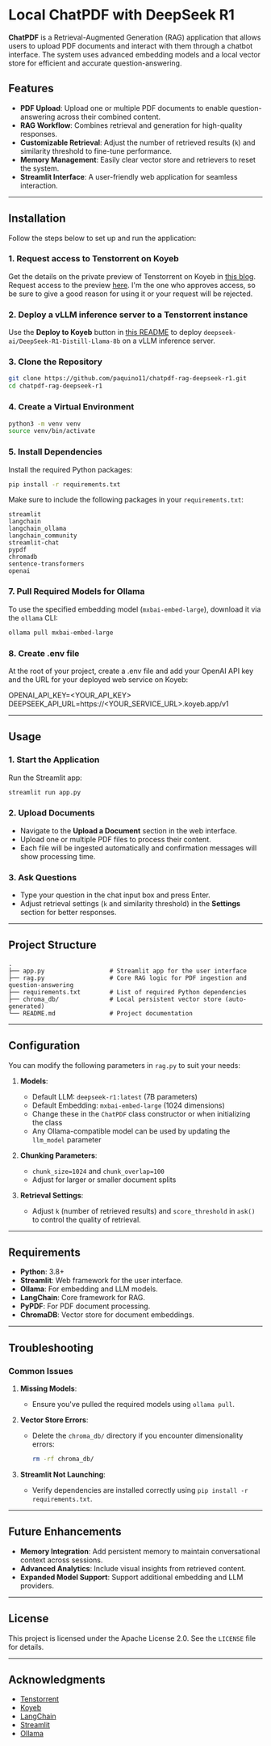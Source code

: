 # Local ChatPDF with DeepSeek R1

**ChatPDF** is a Retrieval-Augmented Generation (RAG) application that allows users to upload PDF documents and interact with them through a chatbot interface. The system uses advanced embedding models and a local vector store for efficient and accurate question-answering.

## Features

- **PDF Upload**: Upload one or multiple PDF documents to enable question-answering across their combined content.
- **RAG Workflow**: Combines retrieval and generation for high-quality responses.
- **Customizable Retrieval**: Adjust the number of retrieved results (`k`) and similarity threshold to fine-tune performance.
- **Memory Management**: Easily clear vector store and retrievers to reset the system.
- **Streamlit Interface**: A user-friendly web application for seamless interaction.

---

## Installation

Follow the steps below to set up and run the application:

### 1. Request access to Tenstorrent on Koyeb

Get the details on the private preview of Tenstorrent on Koyeb in [this blog](https://www.koyeb.com/blog/tenstorrent-cloud-instances-unveiling-next-gen-ai-accelerators).
Request access to the preview [here](https://tally.so/r/npRak8). I'm the one who approves access, so be sure to give a good reason for using it or your request will be rejected.

### 2. Deploy a vLLM inference server to a Tenstorrent instance

Use the **Deploy to Koyeb** button in [this README](https://github.com/koyeb/tenstorrent-examples/tree/main/tt-models#readme) to deploy  `deepseek-ai/DeepSeek-R1-Distill-Llama-8b`
on a vLLM inference server.

### 3. Clone the Repository

```bash
git clone https://github.com/paquino11/chatpdf-rag-deepseek-r1.git
cd chatpdf-rag-deepseek-r1
```

### 4. Create a Virtual Environment

```bash
python3 -m venv venv
source venv/bin/activate
```

### 5. Install Dependencies

Install the required Python packages:

```bash
pip install -r requirements.txt
```

Make sure to include the following packages in your `requirements.txt`:

```
streamlit
langchain
langchain_ollama
langchain_community
streamlit-chat
pypdf
chromadb
sentence-transformers
openai
```

### 7. Pull Required Models for Ollama

To use the specified embedding model (`mxbai-embed-large`), download it via the `ollama` CLI:

```bash
ollama pull mxbai-embed-large
```

### 8. Create .env file

At the root of your project, create a .env file and add your OpenAI API key and the URL for your deployed web service on Koyeb:

OPENAI_API_KEY=<YOUR_API_KEY>
DEEPSEEK_API_URL=https://<YOUR_SERVICE_URL>.koyeb.app/v1


---

## Usage

### 1. Start the Application

Run the Streamlit app:

```bash
streamlit run app.py
```

### 2. Upload Documents

- Navigate to the **Upload a Document** section in the web interface.
- Upload one or multiple PDF files to process their content.
- Each file will be ingested automatically and confirmation messages will show processing time.

### 3. Ask Questions

- Type your question in the chat input box and press Enter.
- Adjust retrieval settings (`k` and similarity threshold) in the **Settings** section for better responses.

---

## Project Structure

```
.
├── app.py                  # Streamlit app for the user interface
├── rag.py                  # Core RAG logic for PDF ingestion and question-answering
├── requirements.txt        # List of required Python dependencies
├── chroma_db/              # Local persistent vector store (auto-generated)
└── README.md               # Project documentation
```

---

## Configuration

You can modify the following parameters in `rag.py` to suit your needs:

1. **Models**:
   - Default LLM: `deepseek-r1:latest` (7B parameters)
   - Default Embedding: `mxbai-embed-large` (1024 dimensions)
   - Change these in the `ChatPDF` class constructor or when initializing the class
   - Any Ollama-compatible model can be used by updating the `llm_model` parameter

2. **Chunking Parameters**:
   - `chunk_size=1024` and `chunk_overlap=100`
   - Adjust for larger or smaller document splits

3. **Retrieval Settings**:
   - Adjust `k` (number of retrieved results) and `score_threshold` in `ask()` to control the quality of retrieval.

---

## Requirements

- **Python**: 3.8+
- **Streamlit**: Web framework for the user interface.
- **Ollama**: For embedding and LLM models.
- **LangChain**: Core framework for RAG.
- **PyPDF**: For PDF document processing.
- **ChromaDB**: Vector store for document embeddings.

---

## Troubleshooting

### Common Issues

1. **Missing Models**:
   - Ensure you've pulled the required models using `ollama pull`.

2. **Vector Store Errors**:
   - Delete the `chroma_db/` directory if you encounter dimensionality errors:
     ```bash
     rm -rf chroma_db/
     ```

3. **Streamlit Not Launching**:
   - Verify dependencies are installed correctly using `pip install -r requirements.txt`.

---

## Future Enhancements

- **Memory Integration**: Add persistent memory to maintain conversational context across sessions.
- **Advanced Analytics**: Include visual insights from retrieved content.
- **Expanded Model Support**: Support additional embedding and LLM providers.

---

## License

This project is licensed under the Apache License 2.0. See the `LICENSE` file for details.

---

## Acknowledgments

- [Tenstorrent](https://github.com/tenstorrent)
- [Koyeb](https://github.com/koyeb)
- [LangChain](https://github.com/hwchase17/langchain)
- [Streamlit](https://github.com/streamlit/streamlit)
- [Ollama](https://ollama.ai/)

